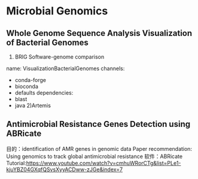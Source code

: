 # Microbial Genomics
## Whole Genome Sequence Analysis Visualization of Bacterial Genomes 

1) BRIG Software-genome comparison

name: VisualizationBacterialGenomes
channels:
  - conda-forge
  - bioconda
  - defaults
dependencies:
  - blast
  - java
2)Artemis


## Antimicrobial Resistance Genes Detection using ABRicate
目的：identification of AMR genes in genomic data
Paper recommendation: Using genomics to track global antimicrobial resistance
软件：ABRicate
Tutorial:https://www.youtube.com/watch?v=cmhuWRorCTg&list=PLe1-kjuYBZ04GXqfQSvsXyyACDww-zJGe&index=7



